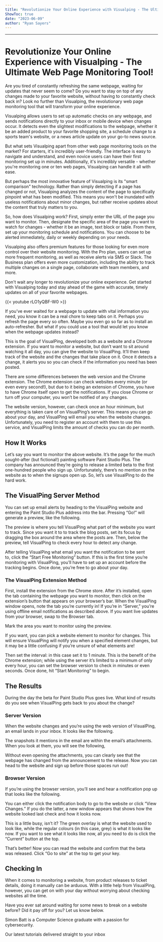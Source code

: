 ```yaml
---
title: "Revolutionize Your Online Experience with Visualping - The Ultimate Web Page Monitoring Tool!"
ShowToc: true 
date: "2023-06-09"
author: "Ryan Sayers"
---
```

*****
# Revolutionize Your Online Experience with Visualping - The Ultimate Web Page Monitoring Tool!

Are you tired of constantly refreshing the same webpage, waiting for updates that never seem to come? Do you want to stay on top of any changes made to your favorite website, without having to constantly check back in? Look no further than Visualping, the revolutionary web page monitoring tool that will transform your online experience.

Visualping allows users to set up automatic checks on any webpage, and sends notifications directly to your inbox or mobile device when changes occur. It detects even the slightest modifications to the webpage, whether it be an added product to your favorite shopping site, a schedule change to a sports team's website, or a news article update on your go-to news source.

But what sets Visualping apart from other web page monitoring tools on the market? For starters, it's incredibly user-friendly. The interface is easy to navigate and understand, and even novice users can have their first monitoring set up in minutes. Additionally, it's incredibly versatile - whether you're monitoring one or ten web pages, Visualping can handle it all with ease.

But perhaps the most innovative feature of Visualping is its "smart comparison" technology. Rather than simply detecting if a page has changed or not, Visualping analyzes the content of the page to specifically pinpoint what has been modified. This means you won't be inundated with useless notifications about minor changes, but rather receive updates about the content that truly matters to you.

So, how does Visualping work? First, simply enter the URL of the page you want to monitor. Then, designate the specific area of the page you want to watch for changes - whether it be an image, text block or table. From there, set up your monitoring schedule and notifications. You can choose to be alerted immediately, daily or weekly depending on your needs.

Visualping also offers premium features for those looking for even more control over their website monitoring. With the Pro plan, users can set up more frequent monitoring, as well as receive alerts via SMS or Slack. The Business plan offers even more customization, including the ability to track multiple changes on a single page, collaborate with team members, and more.

Don't wait any longer to revolutionize your online experience. Get started with Visualping today and stay ahead of the game with accurate, timely updates on all of your favorite webpages.

{{< youtube rLO1yQBF-W0 >}} 



If you’ve ever waited for a webpage to update with vital information you need, you know it can be a real chore to keep tabs on it. Perhaps you refresh the page every so often. Maybe you even go so far as to install an auto-refresher. But what if you could use a tool that would let you know when the webpage updates instead?
 
This is the goal of VisualPing, developed both as a website and a Chrome extension. If you want to monitor a website, but don’t want to sit around watching it all day, you can give the website to VisualPing. It’ll then keep track of the website and the changes that take place on it. Once it detects a change, it alerts you so you can check if the information you need has been posted.
 
There are some differences between the web version and the Chrome extension. The Chrome extension can check websites every minute (or even every second!), but due to it being an extension of Chrome, you have to have Chrome itself open to get the notifications. If you close Chrome or turn off your computer, you won’t be notified of any changes.
 
The website version, however, can check once an hour minimum, but everything is taken care of on VisualPing’s server. This means you can go about your day, and VisualPing will email you when the website changes. Unfortunately, you need to register an account with them to use this service, and VisualPing limits the amount of checks you can do per month.
 
## How It Works
 

 
Let’s say you want to monitor the above website. It’s the page for the much sought-after (but fictional!) painting software Paint Studio Plus. The company has announced they’re going to release a limited beta to the first one-hundred people who sign up. Unfortunately, there’s no mention on the website as to when the signups open up. So, let’s use VisualPing to do the hard work.
 
## The VisualPing Server Method
 
You can set up email alerts by heading to the VisualPing website and entering the Paint Studio Plus address into the bar. Pressing “Go!” will generate a preview, like the following.
 
The preview is where you tell VisualPing what part of the website you want to track. Since you want it to to track the blog posts, set its focus by dragging the box around the area where the posts are. Then, below the preview, tell VisualPing to check every hour to detect any change.
 
After telling VisualPing what email you want the notification to be sent to, click the “Start Free Monitoring” button. If this is the first time you’re monitoring with VisualPing, you’ll have to set up an account before the tracking begins. Once done, you’re free to go about your day.
 
### The VisualPing Extension Method
 
First, install the extension from the Chrome store. After it’s installed, open the tab containing the webpage you want to monitor, then click on the extension’s button that appears on your browser’s bar. When the VisualPing window opens, note the tab you’re currently in! If you’re in “Server,” you’re using offline email notifications as described above. If you want live updates from your browser, swap to the Browser tab.
 
Mark the area you want to monitor using the preview.
 
If you want, you can pick a website element to monitor for changes. This will ensure VisualPing will notify you when a specified element changes, but it may be a little confusing if you’re unsure of what elements are!
 
Then set the interval: in this case set it to 1 minute. This is the benefit of the Chrome extension; while using the server it’s limited to a minimum of only every hour, you can set the browser version to check in minutes or even seconds. Once done, hit “Start Monitoring” to begin.
 
## The Results
 
During the day the beta for Paint Studio Plus goes live. What kind of results do you see when VisualPing gets back to you about the change?
 
### Server Version
 
When the website changes and you’re using the web version of VisualPing, an email lands in your inbox. It looks like the following.
 
The snapshots it mentions in the email are within the email’s attachments. When you look at them, you will see the following,
 
Without even opening the attachments, you can clearly see that the webpage has changed from the announcement to the release. Now you can head to the website and sign up before those spaces run out!
 
### Browser Version
 
If you’re using the browser version, you’ll see and hear a notification pop up that looks like the following.
 
You can either click the notification body to go to the website or click “View Changes.” If you do the latter, a new window appears that shows how the website looked last check and how it looks now.
 
This is a little busy, isn’t it? The green overlay is what the website used to look like, while the regular colours (in this case, grey) is what it looks like now. If you want to see what it looks like now, all you need to do is click the “Current” button at the top.
 
That’s better! Now you can read the website and confirm that the beta was released. Click “Go to site” at the top to get your key.
 
## Checking In
 
When it comes to monitoring a website, from product releases to ticket details, doing it manually can be arduous. With a little help from VisualPing, however, you can get on with your day without worrying about checking websites all the time.
 
Have you ever sat around waiting for some news to break on a website before? Did it pay off for you? Let us know below.
 
Simon Batt is a Computer Science graduate with a passion for cybersecurity.
 
Our latest tutorials delivered straight to your inbox




